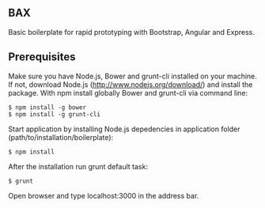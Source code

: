 ## BAX
Basic boilerplate for rapid prototyping with Bootstrap, Angular and Express.

## Prerequisites
Make sure you have Node.js, Bower and grunt-cli installed on your machine. If not, download Node.js (http://www.nodejs.org/download/) and install the package. With npm install globally Bower and grunt-cli via command line:

```
$ npm install -g bower
$ npm install -g grunt-cli
```

Start application by installing Node.js depedencies in application folder (path/to/installation/boilerplate):

```
$ npm install
```

After the installation run grunt default task:

```
$ grunt
```
Open browser and type localhost:3000 in the address bar.